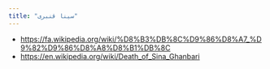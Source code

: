 ```yaml
---
title: "سینا قنبری"
---
```


* https://fa.wikipedia.org/wiki/%D8%B3%DB%8C%D9%86%D8%A7_%D9%82%D9%86%D8%A8%D8%B1%DB%8C
* https://en.wikipedia.org/wiki/Death_of_Sina_Ghanbari
